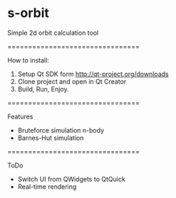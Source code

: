 s-orbit
=======

Simple 2d orbit calculation tool


================================

How to install:

1. Setup Qt SDK form http://qt-project.org/downloads
2. Clone project and open in Qt Creator
3. Build, Run, Enjoy.

================================

Features

* Bruteforce simulation n-body
* Barnes-Hut simulation

================================

ToDo

* Switch UI from QWidgets to QtQuick
* Real-time rendering
